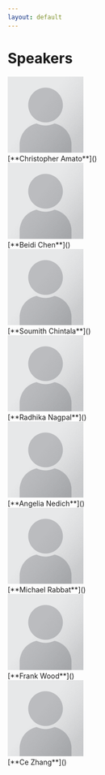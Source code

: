 ```yaml
---
layout: default
---
```


# Speakers

<div class='orgWrapper'>
<img src="/assets/images/placeholder.png" alt="Christopher Amato" width="150" />
<div class='bioWrapper'>
[**Christopher Amato**]()
</div>
</div>

<div class='orgWrapper'>
<img src="/assets/images/placeholder.png" alt="Beidi Chen" width="150" />
<div class='bioWrapper'>
[**Beidi Chen**]()
</div>
</div>

<div class='orgWrapper'>
<img src="/assets/images/placeholder.png" alt="Soumith Chintala" width="150" />
<div class='bioWrapper'>
[**Soumith Chintala**]()
</div>
</div>

<div class='orgWrapper'>
<img src="/assets/images/placeholder.png" alt="Radhika Nagpal" width="150" />
<div class='bioWrapper'>
[**Radhika Nagpal**]()
</div>
</div>

<div class='orgWrapper'>
<img src="/assets/images/placeholder.png" alt="Angela Nedich" width="150" />
<div class='bioWrapper'>
[**Angelia Nedich**]()
</div>
</div>

<div class='orgWrapper'>
<img src="/assets/images/placeholder.png" alt="Michael Rabbat" width="150" />
<div class='bioWrapper'>
[**Michael Rabbat**]()
</div>
</div>

<div class='orgWrapper'>
<img src="/assets/images/placeholder.png" alt="Frank Wood" width="150" />
<div class='bioWrapper'>
[**Frank Wood**]()
</div>
</div>

<div class='orgWrapper'>
<img src="/assets/images/placeholder.png" alt="Ce Zhang" width="150" />
<div class='bioWrapper'>
[**Ce Zhang**]()
</div>
</div>